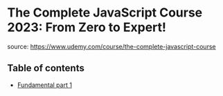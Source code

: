 # The Complete JavaScript Course 2023: From Zero to Expert!

source: https://www.udemy.com/course/the-complete-javascript-course

## Table of contents
* [Fundamental part 1](01-fundamentals-part1/README.md)